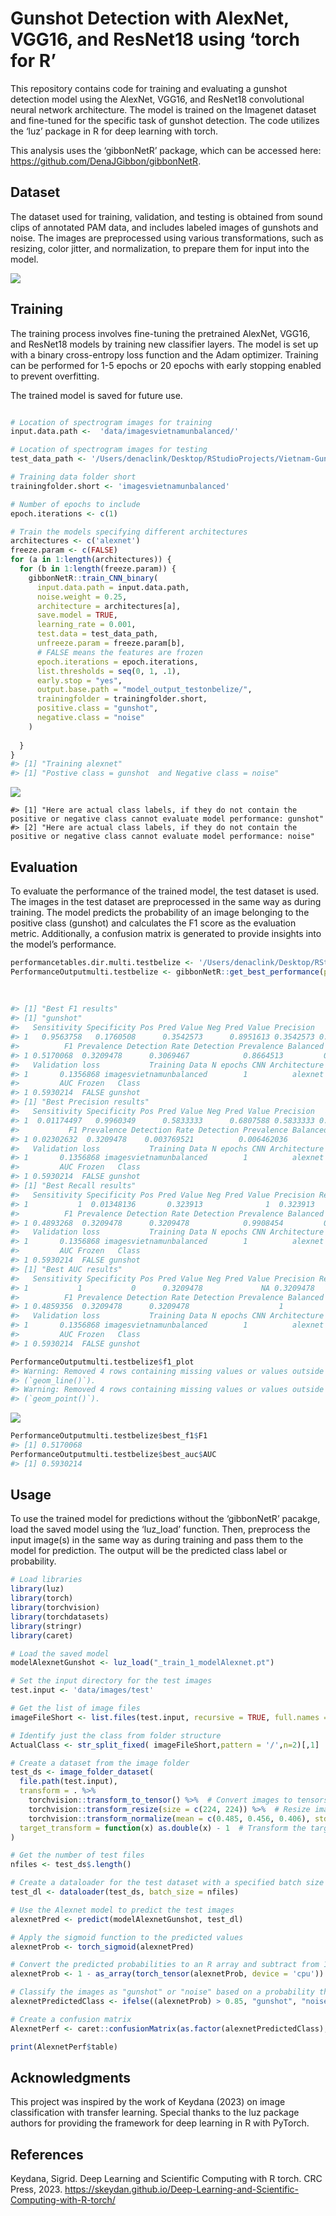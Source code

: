 Gunshot Detection with AlexNet, VGG16, and ResNet18 using ‘torch for R’
================

<!-- README.md is generated from README.Rmd. Please edit that file -->

This repository contains code for training and evaluating a gunshot
detection model using the AlexNet, VGG16, and ResNet18 convolutional
neural network architecture. The model is trained on the Imagenet
dataset and fine-tuned for the specific task of gunshot detection. The
code utilizes the ‘luz’ package in R for deep learning with torch.

This analysis uses the ‘gibbonNetR’ package, which can be accessed here:
<https://github.com/DenaJGibbon/gibbonNetR>.

## Dataset

The dataset used for training, validation, and testing is obtained from
sound clips of annotated PAM data, and includes labeled images of
gunshots and noise. The images are preprocessed using various
transformations, such as resizing, color jitter, and normalization, to
prepare them for input into the model.

![](README_files/figure-gfm/unnamed-chunk-2-1.png)<!-- -->

## Training

The training process involves fine-tuning the pretrained AlexNet, VGG16,
and ResNet18 models by training new classifier layers. The model is set
up with a binary cross-entropy loss function and the Adam optimizer.
Training can be performed for 1-5 epochs or 20 epochs with early
stopping enabled to prevent overfitting.

The trained model is saved for future use.

``` r

# Location of spectrogram images for training
input.data.path <-  'data/imagesvietnamunbalanced/'

# Location of spectrogram images for testing
test_data_path <- '/Users/denaclink/Desktop/RStudioProjects/Vietnam-Gunshots/data/imagesbelize/train/'

# Training data folder short
trainingfolder.short <- 'imagesvietnamunbalanced'

# Number of epochs to include
epoch.iterations <- c(1)

# Train the models specifying different architectures
architectures <- c('alexnet')
freeze.param <- c(FALSE)
for (a in 1:length(architectures)) {
  for (b in 1:length(freeze.param)) {
    gibbonNetR::train_CNN_binary(
      input.data.path = input.data.path,
      noise.weight = 0.25,
      architecture = architectures[a],
      save.model = TRUE,
      learning_rate = 0.001,
      test.data = test_data_path,
      unfreeze.param = freeze.param[b],
      # FALSE means the features are frozen
      epoch.iterations = epoch.iterations,
      list.thresholds = seq(0, 1, .1),
      early.stop = "yes",
      output.base.path = "model_output_testonbelize/",
      trainingfolder = trainingfolder.short,
      positive.class = "gunshot",
      negative.class = "noise"
    )
    
  }
}
#> [1] "Training alexnet"
#> [1] "Postive class = gunshot  and Negative class = noise"
```

![](README_files/figure-gfm/unnamed-chunk-4-1.png)<!-- -->

    #> [1] "Here are actual class labels, if they do not contain the positive or negative class cannot evaluate model performance: gunshot"
    #> [2] "Here are actual class labels, if they do not contain the positive or negative class cannot evaluate model performance: noise"

## Evaluation

To evaluate the performance of the trained model, the test dataset is
used. The images in the test dataset are preprocessed in the same way as
during training. The model predicts the probability of an image
belonging to the positive class (gunshot) and calculates the F1 score as
the evaluation metric. Additionally, a confusion matrix is generated to
provide insights into the model’s performance.

``` r
performancetables.dir.multi.testbelize <- '/Users/denaclink/Desktop/RStudioProjects/Vietnam-Gunshots/model_output_testonbelize/_imagesvietnamunbalanced_binary_unfrozen_FALSE_/performance_tables'
PerformanceOutputmulti.testbelize <- gibbonNetR::get_best_performance(performancetables.dir=performancetables.dir.multi.testbelize,
                                                                           class='gunshot',
                                                                           model.type = "binary",
                                                                           Thresh.val = 0.1)
#> [1] "Best F1 results"
#> [1] "gunshot"
#>   Sensitivity Specificity Pos Pred Value Neg Pred Value Precision    Recall
#> 1   0.9563758   0.1760508      0.3542573      0.8951613 0.3542573 0.9563758
#>          F1 Prevalence Detection Rate Detection Prevalence Balanced Accuracy
#> 1 0.5170068  0.3209478      0.3069467            0.8664513         0.5662133
#>   Validation loss           Training Data N epochs CNN Architecture Threshold
#> 1       0.1356868 imagesvietnamunbalanced        1          alexnet       0.4
#>         AUC Frozen   Class
#> 1 0.5930214  FALSE gunshot
#> [1] "Best Precision results"
#>   Sensitivity Specificity Pos Pred Value Neg Pred Value Precision     Recall
#> 1  0.01174497   0.9960349      0.5833333      0.6807588 0.5833333 0.01174497
#>           F1 Prevalence Detection Rate Detection Prevalence Balanced Accuracy
#> 1 0.02302632  0.3209478    0.003769521          0.006462036         0.5038899
#>   Validation loss           Training Data N epochs CNN Architecture Threshold
#> 1       0.1356868 imagesvietnamunbalanced        1          alexnet       0.6
#>         AUC Frozen   Class
#> 1 0.5930214  FALSE gunshot
#> [1] "Best Recall results"
#>   Sensitivity Specificity Pos Pred Value Neg Pred Value Precision Recall
#> 1           1  0.01348136       0.323913              1  0.323913      1
#>          F1 Prevalence Detection Rate Detection Prevalence Balanced Accuracy
#> 1 0.4893268  0.3209478      0.3209478            0.9908454         0.5067407
#>   Validation loss           Training Data N epochs CNN Architecture Threshold
#> 1       0.1356868 imagesvietnamunbalanced        1          alexnet       0.3
#>         AUC Frozen   Class
#> 1 0.5930214  FALSE gunshot
#> [1] "Best AUC results"
#>   Sensitivity Specificity Pos Pred Value Neg Pred Value Precision Recall
#> 1           1           0      0.3209478             NA 0.3209478      1
#>          F1 Prevalence Detection Rate Detection Prevalence Balanced Accuracy
#> 1 0.4859356  0.3209478      0.3209478                    1               0.5
#>   Validation loss           Training Data N epochs CNN Architecture Threshold
#> 1       0.1356868 imagesvietnamunbalanced        1          alexnet       0.1
#>         AUC Frozen   Class
#> 1 0.5930214  FALSE gunshot

PerformanceOutputmulti.testbelize$f1_plot
#> Warning: Removed 4 rows containing missing values or values outside the scale range
#> (`geom_line()`).
#> Warning: Removed 4 rows containing missing values or values outside the scale range
#> (`geom_point()`).
```

![](README_files/figure-gfm/unnamed-chunk-5-1.png)<!-- -->

``` r
PerformanceOutputmulti.testbelize$best_f1$F1
#> [1] 0.5170068
PerformanceOutputmulti.testbelize$best_auc$AUC
#> [1] 0.5930214
```

## Usage

To use the trained model for predictions without the ‘gibbonNetR’
pacakge, load the saved model using the ‘luz_load’ function. Then,
preprocess the input image(s) in the same way as during training and
pass them to the model for prediction. The output will be the predicted
class label or probability.

``` r
# Load libraries
library(luz)
library(torch)
library(torchvision)
library(torchdatasets)
library(stringr)
library(caret)

# Load the saved model
modelAlexnetGunshot <- luz_load("_train_1_modelAlexnet.pt")

# Set the input directory for the test images
test.input <- 'data/images/test'

# Get the list of image files
imageFileShort <- list.files(test.input, recursive = TRUE, full.names = FALSE)

# Identify just the class from folder structure
ActualClass <- str_split_fixed( imageFileShort,pattern = '/',n=2)[,1]

# Create a dataset from the image folder
test_ds <- image_folder_dataset(
  file.path(test.input),
  transform = . %>%
    torchvision::transform_to_tensor() %>%  # Convert images to tensors
    torchvision::transform_resize(size = c(224, 224)) %>%  # Resize images to 224x224 pixels
    torchvision::transform_normalize(mean = c(0.485, 0.456, 0.406), std = c(0.229, 0.224, 0.225)),  # Normalize the image tensor
  target_transform = function(x) as.double(x) - 1  # Transform the target variable to be zero-based
)

# Get the number of test files
nfiles <- test_ds$.length()

# Create a dataloader for the test dataset with a specified batch size
test_dl <- dataloader(test_ds, batch_size = nfiles)

# Use the Alexnet model to predict the test images
alexnetPred <- predict(modelAlexnetGunshot, test_dl)

# Apply the sigmoid function to the predicted values
alexnetProb <- torch_sigmoid(alexnetPred)

# Convert the predicted probabilities to an R array and subtract from 1
alexnetProb <- 1 - as_array(torch_tensor(alexnetProb, device = 'cpu'))

# Classify the images as "gunshot" or "noise" based on a probability threshold
alexnetPredictedClass <- ifelse((alexnetProb) > 0.85, "gunshot", "noise")

# Create a confusion matrix
AlexnetPerf <- caret::confusionMatrix(as.factor(alexnetPredictedClass),as.factor(ActualClass), mode='everything')

print(AlexnetPerf$table)
```

## Acknowledgments

This project was inspired by the work of Keydana (2023) on image
classification with transfer learning. Special thanks to the luz package
authors for providing the framework for deep learning in R with PyTorch.

## References

Keydana, Sigrid. Deep Learning and Scientific Computing with R torch.
CRC Press, 2023.
<https://skeydan.github.io/Deep-Learning-and-Scientific-Computing-with-R-torch/>
